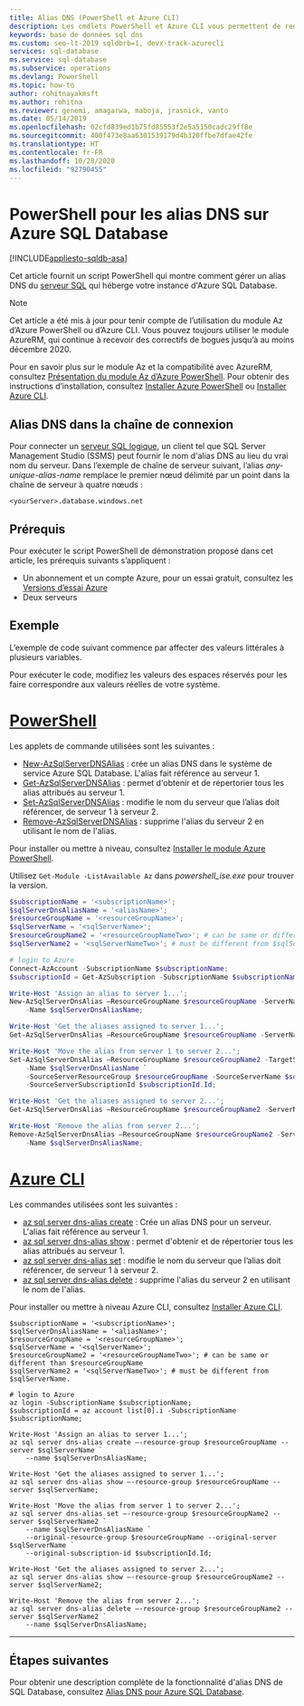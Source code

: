 ```yaml
---
title: Alias DNS (PowerShell et Azure CLI)
description: Les cmdlets PowerShell et Azure CLI vous permettent de rediriger les nouvelles connexions clientes vers un autre serveur SQL d'Azure sans toucher aux configurations clientes.
keywords: base de données sql dns
ms.custom: seo-lt-2019 sqldbrb=1, devx-track-azurecli
services: sql-database
ms.service: sql-database
ms.subservice: operations
ms.devlang: PowerShell
ms.topic: how-to
author: rohitnayakmsft
ms.author: rohitna
ms.reviewer: genemi, amagarwa, maboja, jrasnick, vanto
ms.date: 05/14/2019
ms.openlocfilehash: 02cfd839ed1b75fd85553f2e5a5150cadc29ff8e
ms.sourcegitcommit: 400f473e8aa6301539179d4b320ffbe7dfae42fe
ms.translationtype: HT
ms.contentlocale: fr-FR
ms.lasthandoff: 10/28/2020
ms.locfileid: "92790455"
---
```

# <a name="powershell-for-dns-alias-to-azure-sql-database"></a>PowerShell pour les alias DNS sur Azure SQL Database
[!INCLUDE[appliesto-sqldb-asa](../includes/appliesto-sqldb-asa.md)]

Cet article fournit un script PowerShell qui montre comment gérer un alias DNS du [serveur SQL](logical-servers.md) qui héberge votre instance d'Azure SQL Database.

> [!NOTE]
> Cet article a été mis à jour pour tenir compte de l’utilisation du module Az d’Azure PowerShell ou d’Azure CLI. Vous pouvez toujours utiliser le module AzureRM, qui continue à recevoir des correctifs de bogues jusqu’à au moins décembre 2020.
>
> Pour en savoir plus sur le module Az et la compatibilité avec AzureRM, consultez [Présentation du module Az d’Azure PowerShell](/powershell/azure/new-azureps-module-az). Pour obtenir des instructions d’installation, consultez [Installer Azure PowerShell](/powershell/azure/install-az-ps) ou [Installer Azure CLI](/cli/azure/install-azure-cli).

## <a name="dns-alias-in-connection-string"></a>Alias DNS dans la chaîne de connexion

Pour connecter un [serveur SQL logique](logical-servers.md), un client tel que SQL Server Management Studio (SSMS) peut fournir le nom d'alias DNS au lieu du vrai nom du serveur. Dans l’exemple de chaîne de serveur suivant, l’alias *any-unique-alias-name* remplace le premier nœud délimité par un point dans la chaîne de serveur à quatre nœuds :

   `<yourServer>.database.windows.net`

## <a name="prerequisites"></a>Prérequis

Pour exécuter le script PowerShell de démonstration proposé dans cet article, les prérequis suivants s’appliquent :

- Un abonnement et un compte Azure, pour un essai gratuit, consultez les [Versions d’essai Azure](https://azure.microsoft.com/free/)
- Deux serveurs

## <a name="example"></a>Exemple

L’exemple de code suivant commence par affecter des valeurs littérales à plusieurs variables.

Pour exécuter le code, modifiez les valeurs des espaces réservés pour les faire correspondre aux valeurs réelles de votre système.

# <a name="powershell"></a>[PowerShell](#tab/azure-powershell)

Les applets de commande utilisées sont les suivantes :

- [New-AzSqlServerDNSAlias](/powershell/module/az.Sql/New-azSqlServerDnsAlias) : crée un alias DNS dans le système de service Azure SQL Database. L'alias fait référence au serveur 1.
- [Get-AzSqlServerDNSAlias](/powershell/module/az.Sql/Get-azSqlServerDnsAlias) : permet d'obtenir et de répertorier tous les alias attribués au serveur 1.
- [Set-AzSqlServerDNSAlias](/powershell/module/az.Sql/Set-azSqlServerDnsAlias) : modifie le nom du serveur que l’alias doit référencer, de serveur 1 à serveur 2.
- [Remove-AzSqlServerDNSAlias](/powershell/module/az.Sql/Remove-azSqlServerDnsAlias) : supprime l'alias du serveur 2 en utilisant le nom de l'alias.

Pour installer ou mettre à niveau, consultez [Installer le module Azure PowerShell](/powershell/azure/install-az-ps).

Utilisez `Get-Module -ListAvailable Az` dans *powershell\_ise.exe* pour trouver la version.

```powershell
$subscriptionName = '<subscriptionName>';
$sqlServerDnsAliasName = '<aliasName>';
$resourceGroupName = '<resourceGroupName>';  
$sqlServerName = '<sqlServerName>';
$resourceGroupName2 = '<resourceGroupNameTwo>'; # can be same or different than $resourceGroupName
$sqlServerName2 = '<sqlServerNameTwo>'; # must be different from $sqlServerName.

# login to Azure
Connect-AzAccount -SubscriptionName $subscriptionName;
$subscriptionId = Get-AzSubscription -SubscriptionName $subscriptionName;

Write-Host 'Assign an alias to server 1...';
New-AzSqlServerDnsAlias –ResourceGroupName $resourceGroupName -ServerName $sqlServerName `
    -Name $sqlServerDnsAliasName;

Write-Host 'Get the aliases assigned to server 1...';
Get-AzSqlServerDnsAlias –ResourceGroupName $resourceGroupName -ServerName $sqlServerName;

Write-Host 'Move the alias from server 1 to server 2...';
Set-AzSqlServerDnsAlias –ResourceGroupName $resourceGroupName2 -TargetServerName $sqlServerName2 `
    -Name $sqlServerDnsAliasName `
    -SourceServerResourceGroup $resourceGroupName -SourceServerName $sqlServerName `
    -SourceServerSubscriptionId $subscriptionId.Id;

Write-Host 'Get the aliases assigned to server 2...';
Get-AzSqlServerDnsAlias –ResourceGroupName $resourceGroupName2 -ServerName $sqlServerName2;

Write-Host 'Remove the alias from server 2...';
Remove-AzSqlServerDnsAlias –ResourceGroupName $resourceGroupName2 -ServerName $sqlServerName2 `
    -Name $sqlServerDnsAliasName;
```

# <a name="azure-cli"></a>[Azure CLI](#tab/azure-cli)

Les commandes utilisées sont les suivantes :

- [az sql server dns-alias create](/powershell/module/az.Sql/New-azSqlServerDnsAlias) : Crée un alias DNS pour un serveur. L'alias fait référence au serveur 1.
- [az sql server dns-alias show](/powershell/module/az.Sql/Get-azSqlServerDnsAlias) : permet d'obtenir et de répertorier tous les alias attribués au serveur 1.
- [az sql server dns-alias set](/powershell/module/az.Sql/Set-azSqlServerDnsAlias) : modifie le nom du serveur que l’alias doit référencer, de serveur 1 à serveur 2.
- [az sql server dns-alias delete](/powershell/module/az.Sql/Remove-azSqlServerDnsAlias) : supprime l'alias du serveur 2 en utilisant le nom de l'alias.

Pour installer ou mettre à niveau Azure CLI, consultez [Installer Azure CLI](/cli/azure/install-azure-cli).

```azurecli-interactive
$subscriptionName = '<subscriptionName>';
$sqlServerDnsAliasName = '<aliasName>';
$resourceGroupName = '<resourceGroupName>';  
$sqlServerName = '<sqlServerName>';
$resourceGroupName2 = '<resourceGroupNameTwo>'; # can be same or different than $resourceGroupName
$sqlServerName2 = '<sqlServerNameTwo>'; # must be different from $sqlServerName.

# login to Azure
az login -SubscriptionName $subscriptionName;
$subscriptionId = az account list[0].i -SubscriptionName $subscriptionName;

Write-Host 'Assign an alias to server 1...';
az sql server dns-alias create –-resource-group $resourceGroupName --server $sqlServerName `
    --name $sqlServerDnsAliasName;

Write-Host 'Get the aliases assigned to server 1...';
az sql server dns-alias show –-resource-group $resourceGroupName --server $sqlServerName;

Write-Host 'Move the alias from server 1 to server 2...';
az sql server dns-alias set –-resource-group $resourceGroupName2 --server $sqlServerName2 `
    --name $sqlServerDnsAliasName `
    --original-resource-group $resourceGroupName --original-server $sqlServerName `
    --original-subscription-id $subscriptionId.Id;

Write-Host 'Get the aliases assigned to server 2...';
az sql server dns-alias show –-resource-group $resourceGroupName2 --server $sqlServerName2;

Write-Host 'Remove the alias from server 2...';
az sql server dns-alias delete –-resource-group $resourceGroupName2 --server $sqlServerName2 `
    --name $sqlServerDnsAliasName;
```

* * *

## <a name="next-steps"></a>Étapes suivantes

Pour obtenir une description complète de la fonctionnalité d'alias DNS de SQL Database, consultez [Alias DNS pour Azure SQL Database](./dns-alias-overview.md).